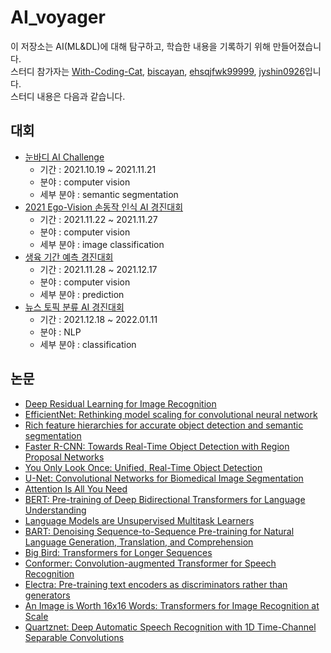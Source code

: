# AI_voyager
이 저장소는 AI(ML&DL)에 대해 탐구하고, 학습한 내용을 기록하기 위해 만들어졌습니다.  
스터디 참가자는 [With-Coding-Cat](https://github.com/With-Coding-Cat), [biscayan](https://github.com/biscayan), [ehsqjfwk99999](https://github.com/ehsqjfwk99999), [jyshin0926](https://github.com/jyshin0926)입니다.  
스터디 내용은 다음과 같습니다.  
## 대회
- [눈바디 AI Challenge](https://aiheroes2021oct.oopy.io/)
    - 기간 : 2021.10.19 ~ 2021.11.21
    - 분야 : computer vision
    - 세부 분야 : semantic segmentation
- [2021 Ego-Vision 손동작 인식 AI 경진대회](https://dacon.io/competitions/official/235805/overview/description)
    - 기간 : 2021.11.22 ~ 2021.11.27
    - 분야 : computer vision
    - 세부 분야 : image classification
- [생육 기간 예측 경진대회](https://dacon.io/competitions/official/235851/overview/description)
    - 기간 : 2021.11.28 ~ 2021.12.17
    - 분야 : computer vision
    - 세부 분야 : prediction
- [뉴스 토픽 분류 AI 경진대회](https://dacon.io/competitions/official/235747/overview/description)
    - 기간 : 2021.12.18 ~ 2022.01.11
    - 분야 : NLP
    - 세부 분야 : classification
## 논문
- [Deep Residual Learning for Image Recognition](https://cs.colby.edu/courses/S16/cs365/papers/he-deepLearningOR-CVPR15.pdf)
- [EfficientNet: Rethinking model scaling for convolutional neural network](https://arxiv.org/pdf/1905.11946.pdf)
- [Rich feature hierarchies for accurate object detection and semantic segmentation](https://arxiv.org/abs/1311.2524)
- [Faster R-CNN: Towards Real-Time Object Detection with Region Proposal Networks](https://proceedings.neurips.cc/paper/2015/file/14bfa6bb14875e45bba028a21ed38046-Paper.pdf)
- [You Only Look Once: Unified, Real-Time Object Detection](https://arxiv.org/abs/1506.02640)
- [U-Net: Convolutional Networks for Biomedical Image Segmentation](https://arxiv.org/abs/1505.04597)
- [Attention Is All You Need](https://arxiv.org/abs/1706.03762)
- [BERT: Pre-training of Deep Bidirectional Transformers for Language Understanding](https://arxiv.org/abs/1810.04805)
- [Language Models are Unsupervised Multitask Learners](http://www.persagen.com/files/misc/radford2019language.pdf)
- [BART: Denoising Sequence-to-Sequence Pre-training for Natural Language Generation, Translation, and Comprehension](https://arxiv.org/abs/1910.13461)
- [Big Bird: Transformers for Longer Sequences](https://arxiv.org/pdf/2007.14062.pdf)
- [Conformer: Convolution-augmented Transformer for Speech Recognition](https://arxiv.org/abs/2005.08100)
- [Electra: Pre-training text encoders as discriminators rather than generators](https://arxiv.org/abs/2003.10555)
- [An Image is Worth 16x16 Words: Transformers for Image Recognition at Scale](https://arxiv.org/abs/2010.11929)
- [Quartznet: Deep Automatic Speech Recognition with 1D Time-Channel Separable Convolutions](https://ieeexplore.ieee.org/abstract/document/9053889?casa_token=GQJDVQ24ZuMAAAAA:85inqe1yFU-d49CNpC7lPCRk4k2nhZx47MhbIa7SxcwKJEEM1rvwb2MjYWURODWY4UbNMIWn9Hw)